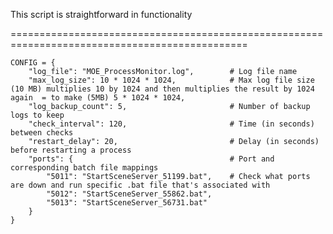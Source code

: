 This script is straightforward in functionality

===============================================================================================

```
CONFIG = {
    "log_file": "MOE_ProcessMonitor.log",        # Log file name
    "max_log_size": 10 * 1024 * 1024,            # Max log file size (10 MB) multiplies 10 by 1024 and then multiplies the result by 1024 again  = to make (5MB) 5 * 1024 * 1024, 
    "log_backup_count": 5,                       # Number of backup logs to keep
    "check_interval": 120,                       # Time (in seconds) between checks
    "restart_delay": 20,                         # Delay (in seconds) before restarting a process
    "ports": {                                   # Port and corresponding batch file mappings
        "5011": "StartSceneServer_51199.bat",    # Check what ports are down and run specific .bat file that's associated with
        "5012": "StartSceneServer_55862.bat",
        "5013": "StartSceneServer_56731.bat"
    }
}
```
